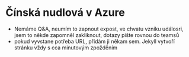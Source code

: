 # Čínská nudlová v Azure

- Nemáme Q&A, neumím to zapnout expost, ve chvatu vzniku událosri, jsem to někde zapomněl zakliknout, dotazy pište rovnou do teamsů
- pokud vyvstane potřeba URL, přidám ji někam sem. Jekyll vytvoří stránku vždy s cca minutovým zpožděním

